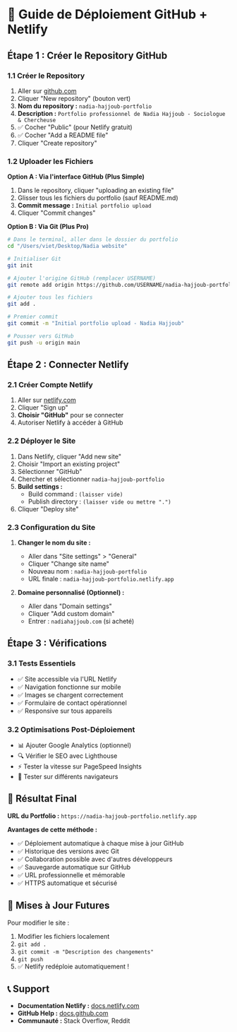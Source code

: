 # 🚀 Guide de Déploiement GitHub + Netlify

## Étape 1 : Créer le Repository GitHub

### 1.1 Créer le Repository
1. Aller sur [github.com](https://github.com)
2. Cliquer "New repository" (bouton vert)
3. **Nom du repository :** `nadia-hajjoub-portfolio`
4. **Description :** `Portfolio professionnel de Nadia Hajjoub - Sociologue & Chercheuse`
5. ✅ Cocher "Public" (pour Netlify gratuit)
6. ✅ Cocher "Add a README file"
7. Cliquer "Create repository"

### 1.2 Uploader les Fichiers
**Option A : Via l'interface GitHub (Plus Simple)**
1. Dans le repository, cliquer "uploading an existing file"
2. Glisser tous les fichiers du portfolio (sauf README.md)
3. **Commit message :** `Initial portfolio upload`
4. Cliquer "Commit changes"

**Option B : Via Git (Plus Pro)**
```bash
# Dans le terminal, aller dans le dossier du portfolio
cd "/Users/viet/Desktop/Nadia website"

# Initialiser Git
git init

# Ajouter l'origine GitHub (remplacer USERNAME)
git remote add origin https://github.com/USERNAME/nadia-hajjoub-portfolio.git

# Ajouter tous les fichiers
git add .

# Premier commit
git commit -m "Initial portfolio upload - Nadia Hajjoub"

# Pousser vers GitHub
git push -u origin main
```

## Étape 2 : Connecter Netlify

### 2.1 Créer Compte Netlify
1. Aller sur [netlify.com](https://netlify.com)
2. Cliquer "Sign up" 
3. **Choisir "GitHub"** pour se connecter
4. Autoriser Netlify à accéder à GitHub

### 2.2 Déployer le Site
1. Dans Netlify, cliquer "Add new site"
2. Choisir "Import an existing project"
3. Sélectionner "GitHub"
4. Chercher et sélectionner `nadia-hajjoub-portfolio`
5. **Build settings :**
   - Build command : `(laisser vide)`
   - Publish directory : `(laisser vide ou mettre ".")`
6. Cliquer "Deploy site"

### 2.3 Configuration du Site
1. **Changer le nom du site :**
   - Aller dans "Site settings" > "General"
   - Cliquer "Change site name"
   - Nouveau nom : `nadia-hajjoub-portfolio`
   - URL finale : `nadia-hajjoub-portfolio.netlify.app`

2. **Domaine personnalisé (Optionnel) :**
   - Aller dans "Domain settings"
   - Cliquer "Add custom domain"
   - Entrer : `nadiahajjoub.com` (si acheté)

## Étape 3 : Vérifications

### 3.1 Tests Essentiels
- ✅ Site accessible via l'URL Netlify
- ✅ Navigation fonctionne sur mobile
- ✅ Images se chargent correctement
- ✅ Formulaire de contact opérationnel
- ✅ Responsive sur tous appareils

### 3.2 Optimisations Post-Déploiement
- 📊 Ajouter Google Analytics (optionnel)
- 🔍 Vérifier le SEO avec Lighthouse
- ⚡ Tester la vitesse sur PageSpeed Insights
- 📱 Tester sur différents navigateurs

## 🎯 Résultat Final

**URL du Portfolio :** `https://nadia-hajjoub-portfolio.netlify.app`

**Avantages de cette méthode :**
- ✅ Déploiement automatique à chaque mise à jour GitHub
- ✅ Historique des versions avec Git
- ✅ Collaboration possible avec d'autres développeurs
- ✅ Sauvegarde automatique sur GitHub
- ✅ URL professionnelle et mémorable
- ✅ HTTPS automatique et sécurisé

## 🔄 Mises à Jour Futures

Pour modifier le site :
1. Modifier les fichiers localement
2. `git add .`
3. `git commit -m "Description des changements"`
4. `git push`
5. ✅ Netlify redéploie automatiquement !

## 📞 Support

- **Documentation Netlify :** [docs.netlify.com](https://docs.netlify.com)
- **GitHub Help :** [docs.github.com](https://docs.github.com)
- **Communauté :** Stack Overflow, Reddit
